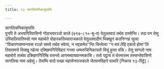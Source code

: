 ```yaml
---
title: १३ सागलियनिकायुप्पत्ति

---
```

सागलियनिकायुप्पत्ति  
पुनपि ते अभयगिरिवासिनो गोठाभयरञ्‍ञो काले (७९७-८१०-बु-व) वेतुल्‍लवादं तथेव दस्सेन्ति। तदा पन तेसु उस्सिलियातिस्सो नाम महाथेरो वोहारकतिस्सराजकाले वेतुल्‍लवादीनं भिक्खूनं कतनिग्गहं सुत्वा ‘‘विचारणसम्पन्‍नस्स रञ्‍ञो समये तथेव भवेय्य, न भद्दकमेत’’न्ति चिन्तेत्वा ‘‘न मयं तेहि एकतो होमा’’ति तिसतमत्ते भिक्खू गहेत्वा दक्खिणगिरिविहारं गन्त्वा धम्मरुचिनिकायतो विसुं हुत्वा वसि। तेसु सागलो नाम महाथेरो तत्थेव दक्खिणगिरिम्हि वसन्तो आगमब्याख्यानमकासि। ततो पट्ठाय तं थेरमारब्भ तस्सन्तेवासिनो सागलिया नाम अहेसुं। तेसम्पि वादो पच्छा महासेनराजकाले जेतवनविहारे पत्थरि [निकाय १३-पिट्ठे]।  